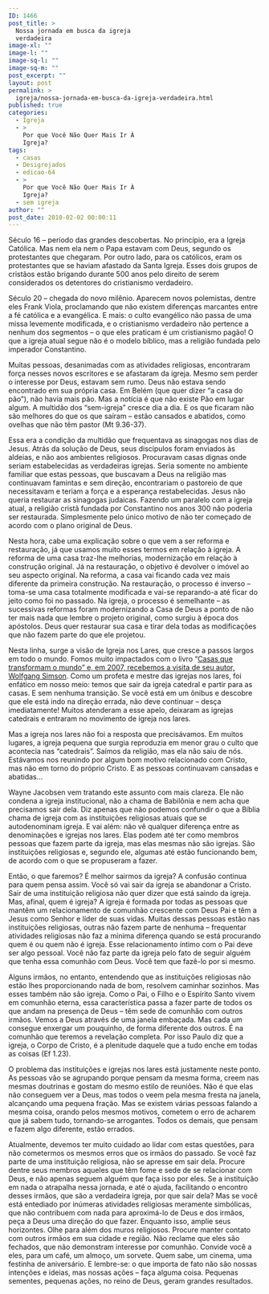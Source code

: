 ```yaml
---
ID: 1466
post_title: >
  Nossa jornada em busca da igreja
  verdadeira
image-xl: ""
image-l: ""
image-sq-l: ""
image-sq-m: ""
post_excerpt: ""
layout: post
permalink: >
  igreja/nossa-jornada-em-busca-da-igreja-verdadeira.html
published: true
categories:
  - Igreja
  - >
    Por que Você Não Quer Mais Ir À
    Igreja?
tags:
  - casas
  - Desigrejados
  - edicao-64
  - >
    Por que Você Não Quer Mais Ir À
    Igreja?
  - sem igreja
author: ""
post_date: 2010-02-02 00:00:11
---
```

Século 16 – período das grandes descobertas. No princípio, era a Igreja Católica. Mas nem ela nem o Papa estavam com Deus, segundo os protestantes que chegaram. Por outro lado, para os católicos, eram os protestantes que se haviam afastado da Santa Igreja. Esses dois grupos de cristãos estão brigando durante 500 anos pelo direito de serem considerados os detentores do cristianismo verdadeiro.

Século 20 – chegada do novo milênio. Aparecem novos polemistas, dentre eles Frank Viola, proclamando que não existem diferenças marcantes entre a fé católica e a evangélica. E mais: o culto evangélico não passa de uma missa levemente modificada, e o cristianismo verdadeiro não pertence a nenhum dos segmentos – o que eles praticam é um cristianismo pagão! O que a igreja atual segue não é o modelo bíblico, mas a religião fundada pelo imperador Constantino.

Muitas pessoas, desanimadas com as atividades religiosas, encontraram força nesses novos escritores e se afastaram da igreja. Mesmo sem perder o interesse por Deus, estavam sem rumo. Deus não estava sendo encontrado em sua própria casa. Em Belém (que quer dizer “a casa do pão”), não havia mais pão. Mas a notícia é que não existe Pão em lugar algum. A multidão dos “sem-igreja” cresce dia a dia. E os que ficaram não são melhores do que os que saíram – estão cansados e abatidos, como ovelhas que não têm pastor (Mt 9.36-37).

Essa era a condição da multidão que frequentava as sinagogas nos dias de Jesus. Atrás da solução de Deus, seus discípulos foram enviados às aldeias, e não aos ambientes religiosos. Procuravam casas dignas onde seriam estabelecidas as verdadeiras igrejas. Seria somente no ambiente familiar que estas pessoas, que buscavam a Deus na religião mas continuavam famintas e sem direção, encontrariam o pastoreio de que necessitavam e teriam a força e a esperança restabelecidas. Jesus não queria restaurar as sinagogas judaicas. Fazendo um paralelo com a igreja atual, a religião cristã fundada por Constantino nos anos 300 não poderia ser restaurada. Simplesmente pelo único motivo de não ter começado de acordo com o plano original de Deus.

Nesta hora, cabe uma explicação sobre o que vem a ser reforma e restauração, já que usamos muito esses termos em relação à igreja. A reforma de uma casa traz-lhe melhorias, modernização em relação à construção original. Já na restauração, o objetivo é devolver o imóvel ao seu aspecto original. Na reforma, a casa vai ficando cada vez mais diferente da primeira construção. Na restauração, o processo é inverso – toma-se uma casa totalmente modificada e vai-se reparando-a até ficar do jeito como foi no passado. Na igreja, o processo é semelhante – as sucessivas reformas foram modernizando a Casa de Deus a ponto de não ter mais nada que lembre o projeto original, como surgiu à época dos apóstolos. Deus quer restaurar sua casa e tirar dela todas as modificações que não fazem parte do que ele projetou.

Nesta linha, surge a visão de Igreja nos Lares, que cresce a passos largos em todo o mundo. Fomos muito impactados com o livro “<a title="Conferência “Casas que Transformam o Mundo – Igreja nos lares”" href="http://www.gruponews.com.br/eventos/conferencias/casas-que-transformam-o-mundo-igreja-nos-lares">Casas que transformam o mundo” e, em 2007, recebemos a visita de seu autor, Wolfgang Simson</a>. Como um profeta e mestre das igrejas nos lares, foi enfático em nosso meio: temos que sair da igreja catedral e partir para as casas. E sem nenhuma transição. Se você está em um ônibus e descobre que ele está indo na direção errada, não deve continuar – desça imediatamente! Muitos atenderam a esse apelo, deixaram as igrejas catedrais e entraram no movimento de igreja nos lares.

Mas a igreja nos lares não foi a resposta que precisávamos. Em muitos lugares, a igreja pequena que surgia reproduzia em menor grau o culto que acontecia nas “catedrais”. Saímos da religião, mas ela não saiu de nós. Estávamos nos reunindo por algum bom motivo relacionado com Cristo, mas não em torno do próprio Cristo. E as pessoas continuavam cansadas e abatidas...

Wayne Jacobsen vem tratando este assunto com mais clareza. Ele não condena a igreja institucional, não a chama de Babilônia e nem acha que precisamos sair dela. Diz apenas que não podemos confundir o que a Bíblia chama de igreja com as instituições religiosas atuais que se autodenominam igreja. E vai além: não vê qualquer diferença entre as denominações e igrejas nos lares. Elas podem até ter como membros pessoas que fazem parte da igreja, mas elas mesmas não são igrejas. São instituições religiosas e, segundo ele, algumas até estão funcionando bem, de acordo com o que se propuseram a fazer.

Então, o que faremos? É melhor sairmos da igreja? A confusão continua para quem pensa assim. Você só vai sair da igreja se abandonar a Cristo. Sair de uma instituição religiosa não quer dizer que está saindo da igreja. Mas, afinal, quem é igreja? A igreja é formada por todas as pessoas que mantêm um relacionamento de comunhão crescente com Deus Pai e têm a Jesus como Senhor e líder de suas vidas. Muitas dessas pessoas estão nas instituições religiosas, outras não fazem parte de nenhuma – frequentar atividades religiosas não faz a mínima diferença quando se está procurando quem é ou quem não é igreja. Esse relacionamento íntimo com o Pai deve ser algo pessoal. Você não faz parte da igreja pelo fato de seguir alguém que tenha essa comunhão com Deus. Você tem que fazê-lo por si mesmo.

Alguns irmãos, no entanto, entendendo que as instituições religiosas não estão lhes proporcionando nada de bom, resolvem caminhar sozinhos. Mas esses também não são igreja. Como o Pai, o Filho e o Espírito Santo vivem em comunhão eterna, essa característica passa a fazer parte de todos os que andam na presença de Deus – têm sede de comunhão com outros irmãos. Vemos a Deus através de uma janela embaçada. Mas cada um consegue enxergar um pouquinho, de forma diferente dos outros. É na comunhão que teremos a revelação completa. Por isso Paulo diz que a igreja, o Corpo de Cristo, é a plenitude daquele que a tudo enche em todas as coisas (Ef 1.23).

O problema das instituições e igrejas nos lares está justamente neste ponto. As pessoas vão se agrupando porque pensam da mesma forma, creem nas mesmas doutrinas e gostam do mesmo estilo de reuniões. Não é que elas não conseguem ver a Deus, mas todos o veem pela mesma fresta na janela, alcançando uma pequena fração. Mas se existem várias pessoas falando a mesma coisa, orando pelos mesmos motivos, cometem o erro de acharem que já sabem tudo, tornando-se arrogantes. Todos os demais, que pensam e fazem algo diferente, estão errados.

Atualmente, devemos ter muito cuidado ao lidar com estas questões, para não cometermos os mesmos erros que os irmãos do passado. Se você faz parte de uma instituição religiosa, não se apresse em sair dela. Procure dentre seus membros aqueles que têm fome e sede de se relacionar com Deus, e não apenas seguem alguém que faça isso por eles. Se a instituição em nada o atrapalha nessa jornada, e até o ajuda, facilitando o encontro desses irmãos, que são a verdadeira igreja, por que sair dela? Mas se você está entediado por inúmeras atividades religiosas meramente simbólicas, que não contribuem com nada para aproximá-lo de Deus e dos irmãos, peça a Deus uma direção do que fazer. Enquanto isso, amplie seus horizontes. Olhe para além dos muros religiosos. Procure manter contato com outros irmãos em sua cidade e região. Não reclame que eles são fechados, que não demonstram interesse por comunhão. Convide você a eles, para um café, um almoço, um sorvete. Quem sabe, um cinema, uma festinha de aniversário. E lembre-se: o que importa de fato não são nossas intenções e ideias, mas nossas ações – faça alguma coisa. Pequenas sementes, pequenas ações, no reino de Deus, geram grandes resultados.